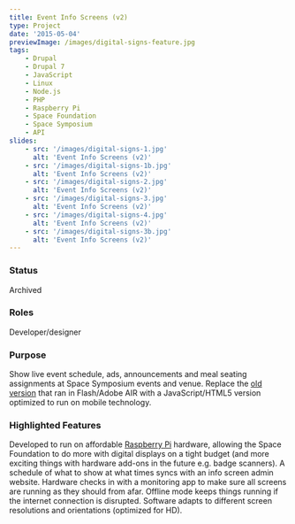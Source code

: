 ```yaml
---
title: Event Info Screens (v2)
type: Project
date: '2015-05-04'
previewImage: /images/digital-signs-feature.jpg
tags:
    - Drupal
    - Drupal 7
    - JavaScript
    - Linux
    - Node.js
    - PHP
    - Raspberry Pi
    - Space Foundation
    - Space Symposium
    - API
slides:
    - src: '/images/digital-signs-1.jpg'
      alt: 'Event Info Screens (v2)'
    - src: '/images/digital-signs-1b.jpg'
      alt: 'Event Info Screens (v2)'
    - src: '/images/digital-signs-2.jpg'
      alt: 'Event Info Screens (v2)'
    - src: '/images/digital-signs-3.jpg'
      alt: 'Event Info Screens (v2)'
    - src: '/images/digital-signs-4.jpg'
      alt: 'Event Info Screens (v2)'
    - src: '/images/digital-signs-3b.jpg'
      alt: 'Event Info Screens (v2)'
---
```


### Status

Archived

### Roles

Developer/designer

### Purpose

Show live event schedule, ads, announcements and meal seating assignments at Space Symposium events and venue. Replace the [old version](/posts/2011/space-foundation-info-screens) that ran in Flash/Adobe AIR with a JavaScript/HTML5 version optimized to run on mobile technology.

### Highlighted Features

Developed to run on affordable [Raspberry Pi](https://www.raspberrypi.org/help/what-is-a-raspberry-pi/) hardware, allowing the Space Foundation to do more with digital displays on a tight budget (and more exciting things with hardware add-ons in the future e.g. badge scanners). A schedule of what to show at what times syncs with an info screen admin website. Hardware checks in with a monitoring app to make sure all screens are running as they should from afar. Offline mode keeps things running if the internet connection is disrupted. Software adapts to different screen resolutions and orientations (optimized for HD).
